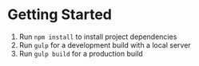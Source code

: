 # Getting Started

1. Run `npm install` to install project dependencies
2. Run `gulp` for a development build with a local server
3. Run `gulp build` for a production build
